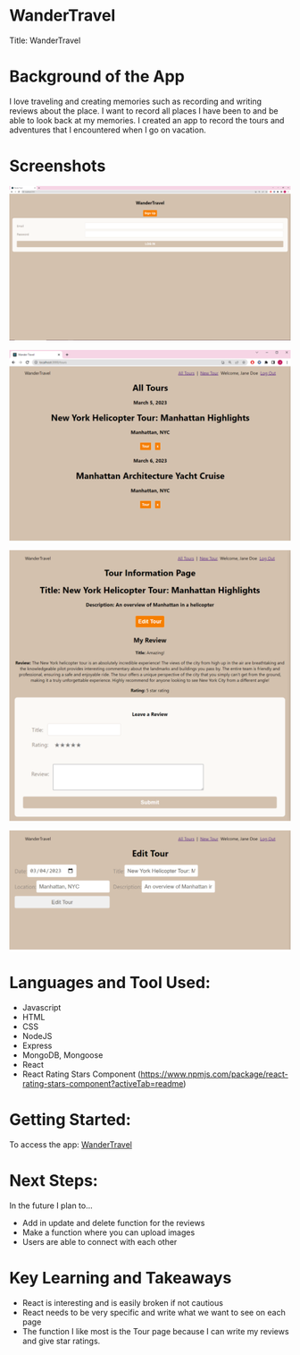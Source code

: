 # WanderTravel
 Title: WanderTravel

# Background of the App
I love traveling and creating memories such as recording and writing reviews about the place. I want to record all places I have been to and be able to look back at my memories. I created an app to record the tours and adventures that I encountered when I go on vacation. 

# Screenshots 
 ![Login Page](./src/components/media/firstpage.png)

 ![Home Page](./src/components/media/homepage.png)

 ![Tour Page](./src/components/media/TourPage.png)

![Edit Page](./src/components/media/EditTourPage.png)


# Languages and Tool Used:
* Javascript 
* HTML
* CSS
* NodeJS
* Express
* MongoDB, Mongoose
* React
* React Rating Stars Component (https://www.npmjs.com/package/react-rating-stars-component?activeTab=readme)

# Getting Started: 
To access the app: [WanderTravel](https://github.com/JennyYHFang/wandertravel)

# Next Steps: 
In the future I plan to...
* Add in update and delete function for the reviews
* Make a function where you can upload images
* Users are able to connect with each other

# Key Learning and Takeaways
* React is interesting and is easily broken if not cautious
* React needs to be very specific and write what we want to see on each page
* The function I like most is the Tour page because I can write my reviews and give star ratings.

